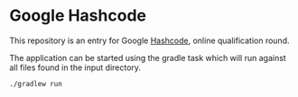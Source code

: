 # Google Hashcode

This repository is an entry for Google [Hashcode](https://codingcompetitions.withgoogle.com/hashcode), online
qualification round.

The application can be started using the gradle task which will run against all files found in the input directory.

```
./gradlew run
```